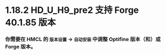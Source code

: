 # 1.18.2 HD_U_H9_pre2 支持 Forge 40.1.85 版本

### 你需要在 HMCL 的 `版本设置` -> `自动安装` 中调整 Optifine 版本（和）或 Forge 版本。

